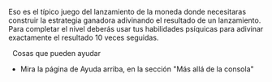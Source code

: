 Eso es el típico juego del lanzamiento de la moneda donde necesitaras construir la estrategia ganadora adivinando el resultado de un lanzamiento. Para completar el nivel deberás usar tus habilidades psíquicas para adivinar exactamente el resultado 10 veces seguidas.

&nbsp;
Cosas que pueden ayudar
* Mira la página de Ayuda arriba, en la sección "Más allá de la consola"